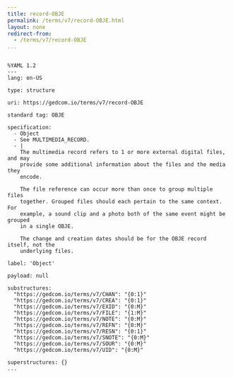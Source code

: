 ```yaml
---
title: record-OBJE
permalink: /terms/v7/record-OBJE.html
layout: none
redirect-from:
  - /terms/v7/record-OBJE
...
```


```

%YAML 1.2
---
lang: en-US

type: structure

uri: https://gedcom.io/terms/v7/record-OBJE

standard tag: OBJE

specification:
  - Object
  - See MULTIMEDIA_RECORD.
  - |
    The multimedia record refers to 1 or more external digital files, and may
    provide some additional information about the files and the media they
    encode.
    
    The file reference can occur more than once to group multiple files
    together. Grouped files should each pertain to the same context. For
    example, a sound clip and a photo both of the same event might be grouped
    in a single OBJE.
    
    The change and creation dates should be for the OBJE record itself, not the
    underlying files.

label: 'Object'

payload: null

substructures:
  "https://gedcom.io/terms/v7/CHAN": "{0:1}"
  "https://gedcom.io/terms/v7/CREA": "{0:1}"
  "https://gedcom.io/terms/v7/EXID": "{0:M}"
  "https://gedcom.io/terms/v7/FILE": "{1:M}"
  "https://gedcom.io/terms/v7/NOTE": "{0:M}"
  "https://gedcom.io/terms/v7/REFN": "{0:M}"
  "https://gedcom.io/terms/v7/RESN": "{0:1}"
  "https://gedcom.io/terms/v7/SNOTE": "{0:M}"
  "https://gedcom.io/terms/v7/SOUR": "{0:M}"
  "https://gedcom.io/terms/v7/UID": "{0:M}"

superstructures: {}
...

```
